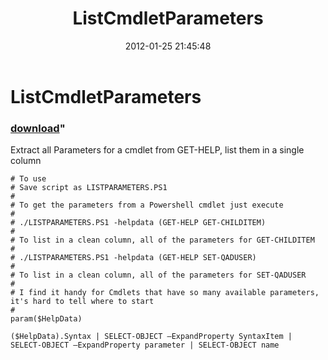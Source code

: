 ﻿---
pid:            3188
parent:         0
children:       
poster:         Sean Kearney
title:          ListCmdletParameters
date:           2012-01-25 21:45:48
format:         posh
---

# ListCmdletParameters

### [download](3188.ps1)"

Extract all Parameters for a cmdlet from GET-HELP, list them in a single column	

```posh
# To use
# Save script as LISTPARAMETERS.PS1
# 
# To get the parameters from a Powershell cmdlet just execute
# 
# ./LISTPARAMETERS.PS1 -helpdata (GET-HELP GET-CHILDITEM)
#
# To list in a clean column, all of the parameters for GET-CHILDITEM
#
# ./LISTPARAMETERS.PS1 -helpdata (GET-HELP SET-QADUSER)
#
# To list in a clean column, all of the parameters for SET-QADUSER
#
# I find it handy for Cmdlets that have so many available parameters, it's hard to tell where to start
#
param($HelpData)

($HelpData).Syntax | SELECT-OBJECT –ExpandProperty SyntaxItem | SELECT-OBJECT –ExpandProperty parameter | SELECT-OBJECT name


```
